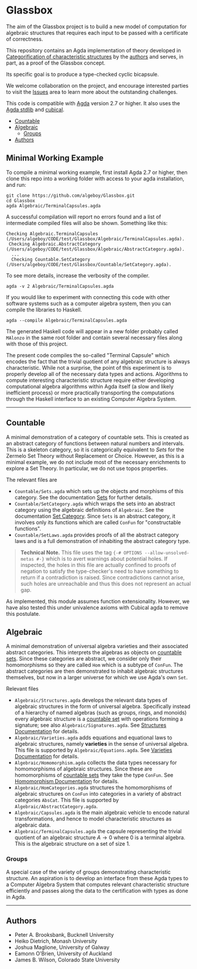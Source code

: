 # Glassbox <!-- omit in toc --> 

The aim of the Glassbox project is to build a new model of computation for algebraic structures that requires each input to be passed with 
a certificate of correctness. 

This repository contains an Agda implementation of theory developed in [Categorification of characteristic structures](https://arxiv.org/abs/2502.01138) by the [authors](#authors) and serves, in part, as a proof of the Glassbox concept. 

Its specific goal is to produce a type-checked cyclic bicapsule. 

We welcome collaboration on the project, and encourage interested parties to visit the [Issues](https://github.com/algeboy/Glassbox/issues) area to learn more about the outstanding challenges.

This code is compatible with [Agda](https://agda.readthedocs.io/en/latest/getting-started/what-is-agda.html) version 2.7 or higher. It also uses the [Agda stdlib](https://github.com/agda/agda-stdlib) and [cubical](https://github.com/agda/cubical).

- [Countable](#countable)
- [Algebraic](#algebraic)
	- [Groups](#groups)
- [Authors](#authors)

## Minimal Working Example

To compile a minimal working example, first install Agda 2.7 or higher, then clone this repo into a working folder with access to your agda installation, and run:
```
git clone https://github.com/algeboy/Glassbox.git
cd Glassbox
agda Algebraic/TerminalCapsules.agda
```
A successful compilation will report no errors found and a list of intermediate compiled files will also be shown. Something like this:
```
Checking Algebraic.TerminalCapsules (/Users/algeboy/CODE/test/Glassbox/Algebraic/TerminalCapsules.agda).
 Checking Algebraic.AbstractCategory (/Users/algeboy/CODE/test/Glassbox/Algebraic/AbstractCategory.agda).
  ...
  Checking Countable.SetCategory (/Users/algeboy/CODE/test/Glassbox/Countable/SetCategory.agda).
```
To see more details, increase the verbosity of the compiler.
```
agda -v 2 Algebraic/TerminalCapsules.agda
```
If you would like to experiment with connecting this code with other software systems such as a computer algebra system, then you can compile the libraries to Haskell.
```
agda --compile Algebraic/TerminalCapsules.agda
```
The generated Haskell code will appear in a new folder probably called `MAlonzo` in the same root folder and contain several necessary files along with those of this project.

The present code compiles the so-called "Terminal Capsule" which encodes the fact that the trivial quotient of any algebraic structure is always characteristic.  While not a surprise, the point of this experiment is to properly develop all of the necessary data types and actions.  Algorithms to compute interesting characteristic structure require either developing computational algebra algorithms within Agda itself (a slow and likely inefficient process) or more practically transporting the computations through the Haskell interface to an existing Computer Algebra System.

---

## Countable 

A minimal demonstration of a category of countable sets.  This is created as an abstract category of functions between natural numbers and intervals.  This is a skeleton category, so it is categorically equivalent to $Sets$ for the Zermelo Set Theory without Replacement or Choice.  However, as this is a minimal example, we do not include most of the necessary enrichments to explore a Set Theory.  In particular, we do not use topos properties.

The relevant files are 
 * `Countable/Sets.agda` which sets up the objects and morphisms of this category. See the documentation [Sets](Countable/Sets.md) for further details.
 * `Countable/SetCategory.agda` which wraps the sets into an abstract category using the algebraic definitions of `Algebraic`. See the documentation [Set Category](Countable/SetCategory.md). Since `Sets` is an abstract category, it involves only its functions which are called `ConFun` for "constructable functions".
 * `Countable/SetLaws.agda` provides proofs of all the abstract category laws and is a full demonstration of inhabiting the abstract category type.
> **Technical Note.** This file uses the tag `{-# OPTIONS --allow-unsolved-metas #-}` which is to avert warnings about potential holes.  If inspected, the holes in this file are actually confined to proofs of negation to satisfy the type-checker's need to have something to return if a contradiction is raised.  Since contradictions cannot arise, such holes are unreachable and thus this does not represent an actual gap.

As implemented, this module assumes function extensionality.  However, we have also tested this under univalence axioms with Cubical agda to remove this postulate. 

## Algebraic 

A minimal demonstration of universal algebra varieties and their associated abstract categories.  This interprets the algebras as objects on [countable sets](#countable).  Since these categories are abstract, we consider only their homomorphisms so they are called `Hom` which is a subtype of `ConFun`.  The abstract categories are then demonstrated to inhabit algebraic structures themselves, but now in a larger universe for which we use Agda's own `Set`.

Relevant files
 * `Algebraic/Structures.agda` develops the relevant data types of algebraic structures in the form of universal algebra.  Specifically instead of a hierarchy of named algebras (such as groups, rings, and monoids) every algebraic structure is a [countable set](#countable) with operations forming a signature; see also `Algebraic/Signatures.agda`.  See [Structures Documentation](Algebraic/Structures.md) for details.
 * `Algebraic/Varieties.agda` adds equations and equational laws to algebraic structures, namely **varieties** in the sense of universal algebra. This file is supported by `Algebraic/Equations.agda`. See [Varieties Documentation](Algebraic/Varieties.md) for details.
 * `Algebraic/Homomorphism.agda` collects the data types necessary for homomorphisms of algebraic structures.  Since these are homomorphisms of [countable sets](#countable) they take the type `ConFun`. See [Homomorphism Documentation](Algebraic/Homomorphism.md) for details.
 * `Algebraic/HomCategories.agda` structures the homomorphisms of algebraic structures on `ConFun` into categories in a variety of abstract categories `AbsCat`. This file is supported by `Algebraic/AbstractCategory.agda`.
 * `Algebraic/Capsules.agda` is the main algebraic vehicle to encode natural transformations, and hence to model characteristic structures as algebraic data.
 * `Algebraic/TerminalCapsules.agda` the capsule representing the trivial quotient of an algebraic structure $A\to 0$ where $0$ is a terminal algebra. This is the algebraic structure on a set of size 1.

### Groups

A special case of the variety of groups demonstrating characteristic structure.  An aspiration is to develop an interface from these Agda types to a Computer Algebra System that computes relevant characteristic structure efficiently and passes along the data to the certification with types as done in Agda.


---

## Authors

 * Peter A. Brooksbank, Bucknell University
 * Heiko Dietrich, Monash University
 * Joshua Maglione, University of Galway
 * Eamonn O'Brien, University of Auckland
 * James B. Wilson, Colorado State University


